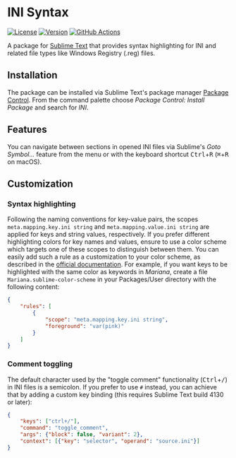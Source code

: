 # INI Syntax

[![License](https://img.shields.io/github/license/jwortmann/ini-syntax)](https://github.com/jwortmann/ini-syntax/blob/master/LICENSE)
[![Version](https://img.shields.io/github/v/tag/jwortmann/ini-syntax?label=version)](https://github.com/jwortmann/ini-syntax/tags)
[![GitHub Actions](https://github.com/jwortmann/ini-syntax/workflows/syntax%20test/badge.svg)](https://github.com/jwortmann/ini-syntax/actions)

A package for [Sublime Text](https://www.sublimetext.com/) that provides syntax highlighting for INI and related file types like Windows Registry (.reg) files.

## Installation

The package can be installed via Sublime Text's package manager [Package Control](https://packagecontrol.io/installation).
From the command palette choose *Package Control: Install Package* and search for *INI*.

## Features

You can navigate between sections in opened INI files via Sublime's *Goto Symbol...* feature from the menu or with the keyboard shortcut <kbd>Ctrl</kbd>+<kbd>R</kbd> (<kbd>⌘</kbd>+<kbd>R</kbd> on macOS).

## Customization

### Syntax highlighting

Following the naming conventions for key-value pairs, the scopes `meta.mapping.key.ini string` and `meta.mapping.value.ini string` are applied for keys and string values, respectively.
If you prefer different highlighting colors for key names and values, ensure to use a color scheme which targets one of these scopes to distinguish between them.
You can easily add such a rule as a customization to your color scheme, as described in the [official documentation](https://www.sublimetext.com/docs/color_schemes.html#customization).
For example, if you want keys to be highlighted with the same color as keywords in *Mariana*, create a file `Mariana.sublime-color-scheme` in your Packages/User directory with the following content:
```json
{
    "rules": [
        {
            "scope": "meta.mapping.key.ini string",
            "foreground": "var(pink)"
        }
    ]
}
```

### Comment toggling

The default character used by the "toggle comment" functionality (<kbd>Ctrl</kbd>+<kbd>/</kbd>) in INI files is a semicolon.
If you prefer to use `#` instead, you can achieve that by adding a custom key binding (this requires Sublime Text build 4130 or later):
```json
{
    "keys": ["ctrl+/"],
    "command": "toggle_comment",
    "args": {"block": false, "variant": 2},
    "context": [{"key": "selector", "operand": "source.ini"}]
}
```
